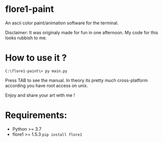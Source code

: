 # flore1-paint
An ascii color paint/animation software for the terminal.

Disclaimer: It was originaly made for fun in one afternoon. My code for this looks rubbish to me.

# How to use it ?
```
C:\flore1-paint\> py main.py
```
Press TAB to see the manual.
In theory its pretty much cross-platform according you have root access on unix.

Enjoy and share your art with me !

# Requirements:
- Python >= 3.7
- flore1 >= 1.5.3  `pip install flore1`

